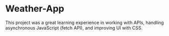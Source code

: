 # Weather-App
This project was a great learning experience in working with APIs, handling asynchronous JavaScript (fetch API), and improving UI with CSS. 
